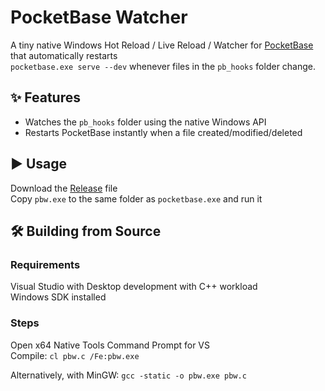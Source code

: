 # PocketBase Watcher

A tiny native Windows Hot Reload / Live Reload / Watcher for [PocketBase](https://pocketbase.io/) that automatically restarts  
`pocketbase.exe serve --dev` whenever files in the `pb_hooks` folder change.

## ✨ Features
- Watches the `pb_hooks` folder using the native Windows API
- Restarts PocketBase instantly when a file created/modified/deleted

## ▶️ Usage
Download the [Release](https://github.com/l3est/pocketbase-watcher/releases/tag/v1.0.0) file  
Copy `pbw.exe` to the same folder as `pocketbase.exe` and run it

## 🛠 Building from Source

### Requirements
Visual Studio with Desktop development with C++ workload  
Windows SDK installed

### Steps
Open x64 Native Tools Command Prompt for VS  
Compile:
```cl pbw.c /Fe:pbw.exe```

Alternatively, with MinGW:
```gcc -static -o pbw.exe pbw.c```
